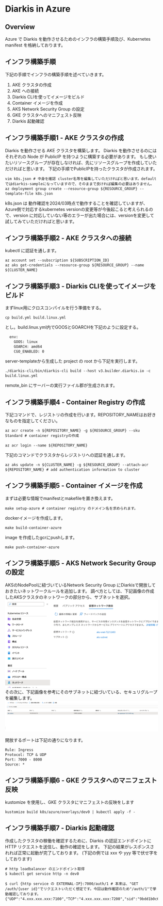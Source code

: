 # Diarkis in Azure

## Overview

Azure で Diarkis を動作させるためのインフラの構築手順及び、Kubernetes manifest を格納しております。

## インフラ構築手順

下記の手順でインフラの構築手順を述べていきます。

1. AKE クラスタの作成
2. AKE への接続
3. Diarkis CLIを使ってイメージをビルド
4. Container イメージを作成
5. AKS Network Security Group の設定
6. GKE クラスタへのマニフェスト反映
7. Diarkis 起動確認

## インフラ構築手順1 - AKE クラスタの作成

Diarkis を動作させる AKE クラスタを構築します。
Diarkis を動作させるのにはそれぞれの Node が PublicIP を持つように構築する必要があります。
もし使いたいリソースグループが存在しなければ、先にリソースグループを作成していただければと思います。
下記の手順でPublicIPを持ったクラスタが作成されます。

```
vim k8s.json # 中身を確認 cluster名等を編集していただければと思います。defaultではdiarkis-sampleになっていますので、そのままで良ければ編集の必要はありません。
az deployment group create --resource-group ${RESOURCE_GROUP} --template-file k8s.json
```

k8s.json は 動作確認を2024/03時点で動作することを確認していますが、Azure側で対応するkubernetes versionの変更等が今後起こると考えられるので、version に対応していない等のエラーが出た場合には、versionを変更して試してみていただければと思います。

## インフラ構築手順2 - AKE クラスタへの接続

kubectl に認証を通します。

```
az account set --subscription ${SUBSCRIPTION_ID}
az aks get-credentials --resource-group ${RESOURCE_GROUP} --name ${CLUSTER_NAME}
```

## インフラ構築手順3 - Diarkis CLIを使ってイメージをビルド

まずlinux用にクロスコンパイルを行う準備をする。

```
cp build.yml build.linux.yml
```

とし。build.linux.yml内でGOOSとGOARCHを下記のように設定する。

```
  env:
    GOOS: linux
    GOARCH: amd64
    CGO_ENABLED: 0
```

server-templateから生成した project の root から下記を実行します。

```
./diarkis-cli/bin/diarkis-cli build --host v3.builder.diarkis.io -c build.linux.yml
```

remote_bin にサーバーの実行ファイル郡が生成されます。

## インフラ構築手順4 - Container Registry の作成

下記コマンドで、レジストリの作成を行います。REPOSITORY_NAMEはお好きなものを指定してください。

```
az acr create -n ${REPOSITORY_NAME} -g ${RESOURCE_GROUP} --sku Standard # container registryの作成

az acr login --name ${REPOSITORY_NAME}
```

下記のコマンドでクラスタからレジストリへの認証を通します。

```
az aks update -n ${CLUSTER_NAME} -g ${RESOURCE_GROUP} --attach-acr ${REPOSITORY_NAME} # add authentication information to cluster
```

## インフラ構築手順5 - Container イメージを作成

まずは必要な情報でmanifestとmakefileを置き換えます。

```
make setup-azure # container registry のドメイン名を求められます。
```

dockerイメージを作成します。

```
make build-container-azure
```

image を作成したgcrにpushします。

```
make push-container-azure
```

## インフラ構築手順5 - AKS Network Security Group の設定

AKSのNodePoolに紐づいているNetwork Security Group にDiarkisで開放しておきたいネットワークルールを追加します。
調べ方としては、下記画像の作成したAKSクラスタのネットワークの部分から、サブネットを選択。
![clusterNetwork](./img/cluster_network.png)
その次に、下記画像を参考にそのサブネットに紐づいている、セキュリグループを編集します。
![securityGroup](./img/security_group.png)

開放するポートは下記の通りになります。

```
Rule: Ingress
Protocol: TCP & UDP
Port: 7000 - 8000
Source: *
```

## インフラ構築手順6 - GKE クラスタへのマニフェスト反映

kustomize を使用し、GKE クラスタにマニフェストの反映をします

```
kustomize build k8s/azure/overlays/dev0 | kubectl apply -f -
```

## インフラ構築手順7 - Diarkis 起動確認

作成したクラスタの稼働を確認するために、Diarkis の認証エンドポイントに HTTP リクエストを送信し、動作の確認をします。
下記の結果がレスポンスされれば正常に起動が完了しております。
(下記の例では xxx や yyy 等で伏せ字をしております)

```
# http loadbalancer のエンドポイント取得
$ kubectl get service http -n dev0

$ curl {http service の EXTERNAL-IP}:7000/auth/1 # 本来は、"GET /auth/{user id}"でリクエストいただく想定です。今回は動作確認のため"/auth/1"で挙動確認しております。
{"UDP":"4.xxx.xxx.xxx:7100","TCP":"4.xxx.xxx.xxx:7200","sid":"9bdd1b0c63754a5a9a086f697ddfb65b","encryptionKey":"f421c2667be84f1cb01e3cbba4956706","encryptionIV":"549ac6ca1d5343e8823d07e6e00736c2","encryptionMacKey":"a8c588e080d74605a0b932ddc84163f2"}
```

